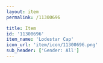```yaml
---
layout: item
permalink: /11300696

title: Item
id: '11300696'
item_name: 'Lodestar Cap'
icon_url: 'item/icon/11300696.png'
sub_header: ['Gender: All']
---
```


